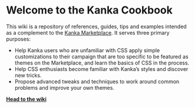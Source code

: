 # Welcome to the Kanka Cookbook

This wiki is a repository of references, guides, tips and examples intended as a complement to the [Kanka Marketplace](https://marketplace.kanka.io/). It serves three primary purposes:

* Help Kanka users who are unfamiliar with CSS apply simple customizations to their campaign that are too specific to be featured as themes on the Marketplace, and learn the basics of CSS in the process.
* Help CSS enthusiasts become familiar with Kanka’s styles and discover new tricks.
* Propose advanced tweaks and techniques to work around common problems and improve your own themes.

**[Head to the wiki](https://github.com/Salvatos/Kanka-Cookbook/wiki)**
